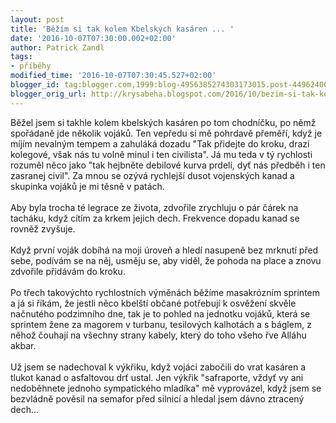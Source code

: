 ```yaml
---
layout: post
title: 'Běžím si tak kolem Kbelských kasáren ... '
date: '2016-10-07T07:30:00.002+02:00'
author: Patrick Zandl
tags:
- příběhy
modified_time: '2016-10-07T07:30:45.527+02:00'
blogger_id: tag:blogger.com,1999:blog-4956385274303173015.post-4496240073834660713
blogger_orig_url: http://krysabeha.blogspot.com/2016/10/bezim-si-tak-kolem-kbelskych-kasaren.html
---
```


Běžel jsem si takhle kolem kbelských kasáren po tom chodníčku, po němž spořádaně jde několik vojáků. Ten vepředu si mě pohrdavě přeměří, když je míjím nevalným tempem a zahuláká dozadu "Tak přidejte do kroku, drazí kolegové, však nás tu volně minul i ten civilista". Já mu teda v tý rychlosti rozuměl něco jako "tak hejbněte debilové kurva prdelí, dyť nás předběh i ten zasranej civil". Za mnou se ozývá rychlejší dusot vojenských kanad a skupinka vojáků je mi těsně v patách.<br /><br />Aby byla trocha té legrace ze života, zdvořile zrychluju o pár čárek na tacháku, když cítím za krkem jejich dech. Frekvence dopadu kanad se rovněž zvyšuje.<br /><br />Když první voják dobíhá na moji úroveň a hledí nasupeně bez mrknutí před sebe, podívám se na něj, usměju se, aby viděl, že pohoda na place a znovu zdvořile přidávám do kroku.<br /><br />Po třech takovýchto rychlostních výměnách běžíme masakrózním sprintem a já si říkám, že jestli něco kbelští občané potřebují k osvěžení skvěle načnutého podzimního dne, tak je to pohled na jednotku vojáků, která se sprintem žene za magorem v turbanu, tesilových kalhotách a s báglem, z něhož čouhají na všechny strany kabely, který do toho všeho řve Alláhu akbar.<br /><br />Už jsem se nadechoval k výkřiku, když vojáci zabočili do vrat kasáren a tlukot kanad o asfaltovou drť ustal. Jen výkřik "safraporte, vždyť vy ani nedoběhnete jednoho sympatického mladíka" mě vyprovázel, když jsem se bezvládně pověsil na semafor před silnicí a hledal jsem dávno ztracený dech...